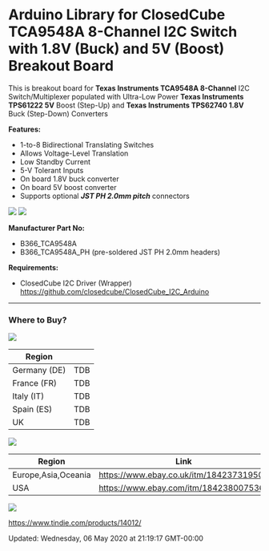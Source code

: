 Arduino Library for
ClosedCube TCA9548A 8-Channel I2C Switch with 1.8V (Buck) and 5V (Boost) Breakout Board
===

This is breakout board for **Texas Instruments TCA9548A 8-Channel** I2C Switch/Multiplexer 
populated with Ultra-Low Power **Texas Instruments TPS61222 5V** Boost (Step-Up) and **Texas Instruments TPS62740 1.8V** Buck (Step-Down) Converters 

**Features:**
 - 1-to-8 Bidirectional Translating Switches
 - Allows Voltage-Level Translation
 - Low Standby Current
 - 5-V Tolerant Inputs
 - On board 1.8V buck converter
 - On board 5V boost converter
 - Supports optional ***JST PH 2.0mm pitch*** connectors
 
![](https://images.closedcube.uk/B366_TCA9548A/B366_TCA9548A_GitHub_1.jpg) ![](https://images.closedcube.uk/B366_TCA9548A/B366_TCA9548A_GitHub_2.jpg)    


**Manufacturer Part No:**
- B366_TCA9548A
- B366_TCA9548A_PH (pre-soldered JST PH 2.0mm headers)

**Requirements:**

- ClosedCube I2C Driver (Wrapper) https://github.com/closedcube/ClosedCube_I2C_Arduino

---
### Where to Buy?


[![](https://images.closedcube.uk/logo/github/amazon.png)](https://www.amazon.co.uk/dp/B01GBOGNFE)

| Region  |  |
| ------------- |---|
| Germany (DE) | TDB  |
| France (FR) | TDB  |
| Italy (IT) | TDB  |
| Spain (ES) | TDB  |
| UK |  TDB  |


[![](https://images.closedcube.uk/logo/github/ebay.gif)](http://www.ebay.co.uk/itm/182129971333)

| Region  | Link |
| ------------- | ------------- |
| Europe,Asia,Oceania | https://www.ebay.co.uk/itm/184237319506  |
| USA  | https://www.ebay.com/itm/184238007536 |


[![](https://images.closedcube.uk/logo/github/tindie.png)](https://www.tindie.com/stores/closedcube/)


https://www.tindie.com/products/14012/





Updated: Wednesday, 06 May 2020 at 21:19:17 GMT-00:00

